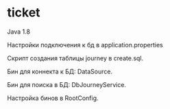 # ticket

Java 1.8

Настройки подключения к бд в application.properties

Скрипт создания таблицы journey в create.sql.

Бин для коннекта к БД: DataSource.

Бин для поиска в БД: DbJourneyService.

Настройка бинов в RootConfig.
